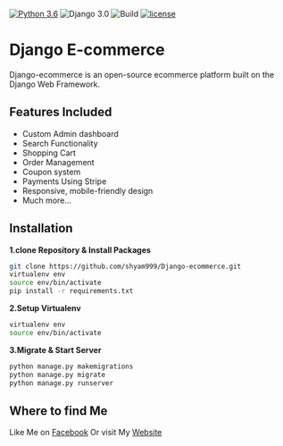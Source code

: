 [![Python 3.6](https://img.shields.io/badge/python-3.6-yellow.svg)](https://www.python.org/downloads/release/python-360/)
![Django 3.0](https://img.shields.io/badge/Django-3.0-green.svg)
![Build](https://github.com/shyam999/Django-ecommerce/workflows/Build/badge.svg?branch=master)
[![license](https://img.shields.io/github/license/DAVFoundation/captain-n3m0.svg?style=flat-square)](https://github.com/shyam999/django-ecommerce/blob/master/LICENSE)

# Django E-commerce

Django-ecommerce is an open-source ecommerce platform built on the Django Web Framework.

## Features Included

- Custom Admin dashboard
- Search Functionality
- Shopping Cart
- Order Management
- Coupon system
- Payments Using Stripe
- Responsive, mobile-friendly design
- Much more...

## Installation

**1.clone Repository & Install Packages**

```sh
git clone https://github.com/shyam999/Django-ecommerce.git
virtualenv env
source env/bin/activate
pip install -r requirements.txt
```

**2.Setup Virtualenv**

```sh
virtualenv env
source env/bin/activate
```

**3.Migrate & Start Server**

```sh
python manage.py makemigrations
python manage.py migrate
python manage.py runserver
```

## Where to find Me

Like Me on [Facebook](https://www.facebook.com/shyam333445/)
Or visit My [Website](https://shyam999.github.io)
